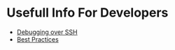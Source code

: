 # Usefull Info For Developers

- [Debugging over SSH](debugging_over_ssh.md)
- [Best Practices](best_practices.md)
